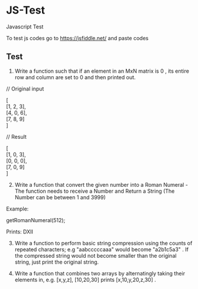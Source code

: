 # JS-Test
Javascript Test

To test js codes go to https://jsfiddle.net/ and paste codes

## Test

1. Write a function such that if an element in an MxN matrix is 0 , its entire row and column are set to 0 and then printed
out.

// Original input

[</br>
 [1, 2, 3],</br>
 [4, 0, 6],</br>
 [7, 8, 9]</br>
]


// Result

[</br>
 [1, 0, 3],</br>
 [0, 0, 0],</br>
 [7, 0, 9]</br>
]


2. Write a function that convert the given number into a Roman Numeral - The function needs to receive a Number and
Return a String (The Number can be between 1 and 3999)

Example:

getRomanNumeral(512);

Prints: DXII


3. Write a function to perform basic string compression using the counts of repeated characters; e.g "aabcccccaaa"
would become "a2b1c5a3" . If the compressed string would not become smaller than the original string, just print the
original string.

4. Write a function that combines two arrays by alternatingly taking their elements in, e.g. [x,y,z], [10,20,30] prints
[x,10,y,20,z,30] .
